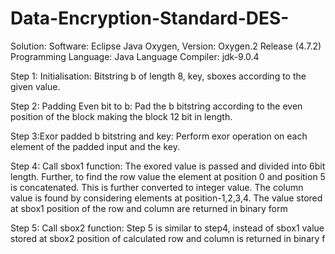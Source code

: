 # Data-Encryption-Standard-DES-

Solution:
Software: Eclipse Java Oxygen, Version: Oxygen.2 Release (4.7.2)
Programming Language: Java Language
Compiler: jdk-9.0.4

Step 1: Initialisation:
Bitstring b of length 8, key, sboxes according to the given value.

Step 2: Padding Even bit to b:
Pad the b bitstring according to the even position of the block making the block 12 bit in length.

Step 3:Exor padded b bitstring and key:
Perform exor operation on each element of the padded input and the key.

Step 4: Call sbox1 function:
The exored value is passed and divided into 6bit length. Further, to find the row value the element at position 0 and position 5 is concatenated. This is further converted to integer value. The column value is found by considering elements at position-1,2,3,4. The value stored at sbox1 position of the row and column are returned in binary form

Step 5: Call sbox2 function:
Step 5 is similar to step4, instead of sbox1 value stored at sbox2 position of calculated row and column is returned in binary f
